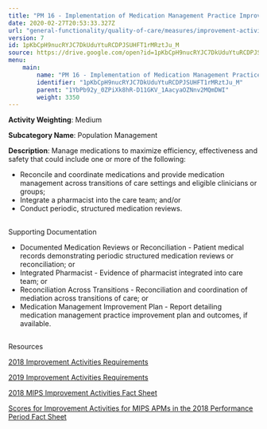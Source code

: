 ```yaml
---
title: "PM 16 - Implementation of Medication Management Practice Improvements"
date: 2020-02-27T20:53:33.327Z
url: "general-functionality/quality-of-care/measures/improvement-activities-measures/2018-improvement-activities/pm-16-implementation-of-medication-management-practice-improvements.html"
version: 7
id: 1pKbCpH9nucRYJC7DkUduYtuRCDPJSUHFT1rMRztJu_M
source: https://drive.google.com/open?id=1pKbCpH9nucRYJC7DkUduYtuRCDPJSUHFT1rMRztJu_M
menu:
    main:
        name: "PM 16 - Implementation of Medication Management Practice Improvements"
        identifier: "1pKbCpH9nucRYJC7DkUduYtuRCDPJSUHFT1rMRztJu_M"
        parent: "1YbPb92y_0ZPiXk8hR-D11GKV_1AacyaOZNnv2MQmDWI"
        weight: 3350
---
```









**Activity Weighting**: Medium

**Subcategory Name**: Population Management

**Description**: Manage medications to maximize efficiency, effectiveness and safety that could include one or more of the following:

* Reconcile and coordinate medications and provide medication management across transitions of care settings and eligible clinicians or groups; 
* Integrate a pharmacist into the care team; and/or
* Conduct periodic, structured medication reviews.







## 

Supporting Documentation

* Documented Medication Reviews or Reconciliation - Patient medical records demonstrating periodic structured medication reviews or reconciliation; or 
* Integrated Pharmacist - Evidence of pharmacist integrated into care team; or 
* Reconciliation Across Transitions - Reconciliation and coordination of mediation across transitions of care; or 
* Medication Management Improvement Plan - Report detailing medication management practice improvement plan and outcomes, if available.







## 

Resources

[2018 Improvement Activities Requirements](https://qpp.cms.gov/mips/improvement-activities?py=2018)

[2019 Improvement Activities Requirements](https://qpp.cms.gov/mips/improvement-activities?py=2019)

[2018 MIPS Improvement Activities Fact Sheet](https://qpp.cms.gov/resource/2018%20MIPS%20Improvement%20Activities%20Fact%20Sheet)

[Scores for Improvement Activities for MIPS APMs in the 2018 Performance Period Fact Sheet](https://qpp.cms.gov/resource/2018%20MIPS%20APMs%20improvement%20Activities%20scores%20fact%20sheet)

